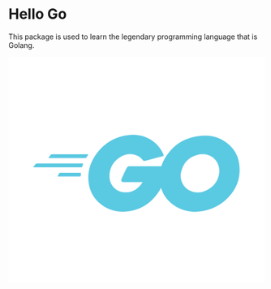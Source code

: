 # Hello Go

This package is used to learn the legendary programming language that is Golang.

![Go logo](Go-Logo_Lightblue.png "Go logo")

